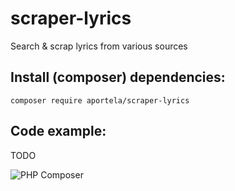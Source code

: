 # scraper-lyrics

Search &amp; scrap lyrics from various sources

## Install (composer) dependencies:

```
composer require aportela/scraper-lyrics
```

## Code example:

TODO

![PHP Composer](https://github.com/aportela/scraper-lyrics/actions/workflows/php.yml/badge.svg)
